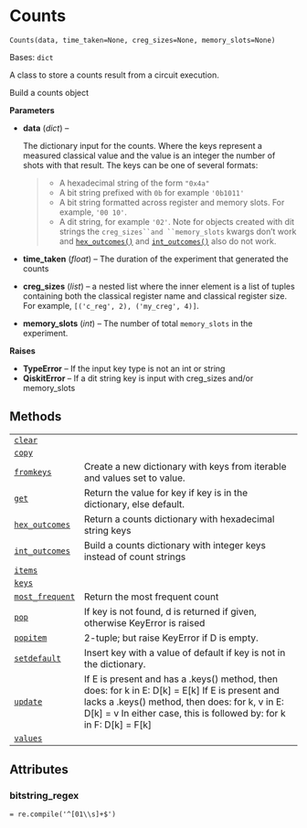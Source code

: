 # Counts



`Counts(data, time_taken=None, creg_sizes=None, memory_slots=None)`

Bases: `dict`

A class to store a counts result from a circuit execution.

Build a counts object

**Parameters**

*   **data** (*dict*) –

    The dictionary input for the counts. Where the keys represent a measured classical value and the value is an integer the number of shots with that result. The keys can be one of several formats:

    > *   A hexadecimal string of the form `"0x4a"`
    > *   A bit string prefixed with `0b` for example `'0b1011'`
    > *   A bit string formatted across register and memory slots. For example, `'00 10'`.
    > *   A dit string, for example `'02'`. Note for objects created with dit strings the `creg_sizes``and ``memory_slots` kwargs don’t work and [`hex_outcomes()`](qiskit.result.Counts.hex_outcomes#qiskit.result.Counts.hex_outcomes "qiskit.result.Counts.hex_outcomes") and [`int_outcomes()`](qiskit.result.Counts.int_outcomes#qiskit.result.Counts.int_outcomes "qiskit.result.Counts.int_outcomes") also do not work.

*   **time\_taken** (*float*) – The duration of the experiment that generated the counts

*   **creg\_sizes** (*list*) – a nested list where the inner element is a list of tuples containing both the classical register name and classical register size. For example, `[('c_reg', 2), ('my_creg', 4)]`.

*   **memory\_slots** (*int*) – The number of total `memory_slots` in the experiment.

**Raises**

*   **TypeError** – If the input key type is not an int or string
*   **QiskitError** – If a dit string key is input with creg\_sizes and/or memory\_slots

## Methods

|                                                                                                                               |                                                                                                                                                                                                                               |
| ----------------------------------------------------------------------------------------------------------------------------- | ----------------------------------------------------------------------------------------------------------------------------------------------------------------------------------------------------------------------------- |
| [`clear`](qiskit.result.Counts.clear#qiskit.result.Counts.clear "qiskit.result.Counts.clear")                                 |                                                                                                                                                                                                                               |
| [`copy`](qiskit.result.Counts.copy#qiskit.result.Counts.copy "qiskit.result.Counts.copy")                                     |                                                                                                                                                                                                                               |
| [`fromkeys`](qiskit.result.Counts.fromkeys#qiskit.result.Counts.fromkeys "qiskit.result.Counts.fromkeys")                     | Create a new dictionary with keys from iterable and values set to value.                                                                                                                                                      |
| [`get`](qiskit.result.Counts.get#qiskit.result.Counts.get "qiskit.result.Counts.get")                                         | Return the value for key if key is in the dictionary, else default.                                                                                                                                                           |
| [`hex_outcomes`](qiskit.result.Counts.hex_outcomes#qiskit.result.Counts.hex_outcomes "qiskit.result.Counts.hex_outcomes")     | Return a counts dictionary with hexadecimal string keys                                                                                                                                                                       |
| [`int_outcomes`](qiskit.result.Counts.int_outcomes#qiskit.result.Counts.int_outcomes "qiskit.result.Counts.int_outcomes")     | Build a counts dictionary with integer keys instead of count strings                                                                                                                                                          |
| [`items`](qiskit.result.Counts.items#qiskit.result.Counts.items "qiskit.result.Counts.items")                                 |                                                                                                                                                                                                                               |
| [`keys`](qiskit.result.Counts.keys#qiskit.result.Counts.keys "qiskit.result.Counts.keys")                                     |                                                                                                                                                                                                                               |
| [`most_frequent`](qiskit.result.Counts.most_frequent#qiskit.result.Counts.most_frequent "qiskit.result.Counts.most_frequent") | Return the most frequent count                                                                                                                                                                                                |
| [`pop`](qiskit.result.Counts.pop#qiskit.result.Counts.pop "qiskit.result.Counts.pop")                                         | If key is not found, d is returned if given, otherwise KeyError is raised                                                                                                                                                     |
| [`popitem`](qiskit.result.Counts.popitem#qiskit.result.Counts.popitem "qiskit.result.Counts.popitem")                         | 2-tuple; but raise KeyError if D is empty.                                                                                                                                                                                    |
| [`setdefault`](qiskit.result.Counts.setdefault#qiskit.result.Counts.setdefault "qiskit.result.Counts.setdefault")             | Insert key with a value of default if key is not in the dictionary.                                                                                                                                                           |
| [`update`](qiskit.result.Counts.update#qiskit.result.Counts.update "qiskit.result.Counts.update")                             | If E is present and has a .keys() method, then does: for k in E: D\[k] = E\[k] If E is present and lacks a .keys() method, then does: for k, v in E: D\[k] = v In either case, this is followed by: for k in F: D\[k] = F\[k] |
| [`values`](qiskit.result.Counts.values#qiskit.result.Counts.values "qiskit.result.Counts.values")                             |                                                                                                                                                                                                                               |

## Attributes



### bitstring\_regex

`= re.compile('^[01\\s]+$')`
